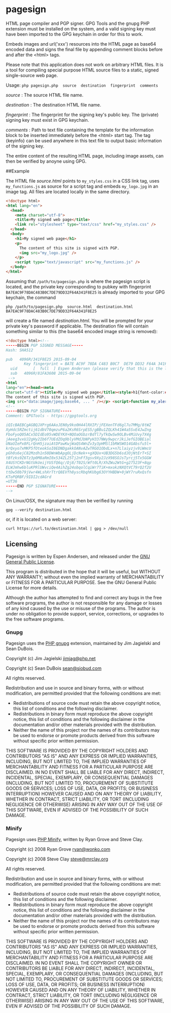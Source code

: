# pagesign

HTML page compiler and PGP signer. GPG Tools and the gnupg PHP extension must be installed on the system,
and a valid signing key must have been imported to the GPG keychain in order for this to work.

Embeds images and url('xxx') resources into the HTML page as base64 encoded data and signs the final file by
appending comment blocks before and after the &lt;html&gt; tags.

Please note that this application does not work on arbitrary HTML files. It is a tool for compiling special
purpose HTML source files to a static, signed single-source web page.

Usage:
```php pagesign.php  source  destination  fingerprint  comments```

_source_ : The source HTML file name.

_destination_ : The destination HTML file name.

_fingerprint_ : The fingerprint for the signing key's public key. The (private) signing key must exist in GPG keychain.

_comments_ : Path to text file containing the template for the information block to be inserted immediately before
             the &lt;html&gt; start tag. The tag {keyinfo} can be used anywhere in this text file to output basic
             information of the signing key.

The entire content of the resulting HTML page, including image assets, can then be verified by anoyne using GPG.

##Example

The HTML file _source.html_ points to ``my_styles.css`` in a CSS link tag, uses ``my_functions.js`` as source for
a script tag and embeds ``my_logo.jpg`` in an image tag. All files are located locally in the same directory.

```html
<!doctype html>
<html lang="en">
  <head>
    <meta charset="utf-8">
    <title>My signed web page</title>
    <link rel="stylesheet" type="text/css" href="my_styles.css" />
  </head>
  <body>
    <h1>My signed web page</h1>
    <p>
      The content of this site is signed with PGP.
      <img src="my_logo.jpg" />
    </p>
    <script type="text/javascript" src="my_functions.js" />
  </body>
</html>
```

Assuming that ``/path/to/pagesign.php`` is where the pagesign script is located, and the private key corresponding to pubkey
with fingerprint ``BA7EAC9F78DAC483B0C7DE79DD32F64A341F8E25`` is already imported to your GPG keychain, the command

```shell
php /path/to/pagesign.php  source.html  destination.html  BA7EAC9F78DAC483B0C7DE79DD32F64A341F8E25
```

will create a file named _destination.html_. You will be prompted for your private key's password if applicable.
The destination file will contain something similar to this (the base64 encoded image string is removed):

```html
<!doctype html><!--
-----BEGIN PGP SIGNED MESSAGE-----
Hash: SHA512

pub   4096R/341F8E25 2015-09-04
        Key fingerprint = BA7E AC9F 78DA C483 B0C7  DE79 DD32 F64A 341F 8E25
  uid       [  full  ] Espen Andersen (please verify that this is the latest version) <post@espenandersen.no>
  sub   4096R/81FA3608 2015-09-04
 -->
<html
lang="en"><head><meta
charset="utf-8"><title>My signed web page</title><style>h1{font-color:#00a0cd}</style></head><body><h1>My signed web page</h1><p>
The content of this site is signed with PGP.
<img src="data:image/jpeg;base64, ... " /></p> <script>function my_alert(){alert('Just an alert script');}</script> </body></html>
<!--
-----BEGIN PGP SIGNATURE-----
Comment: GPGTools - https://gpgtools.org

iQIcBAEBCgAGBQJXPrg6AAoJEN0y9ko0H44lRXIP/jFEXenTFd6gl7u7MMg/8tWZ
XyHdc5RZmctij61dbV70qmzuP6a2KsR6SrpES5/gBBu1ZQLKh41W4a5SvE4JwZng
FboFyoQ05ACx5DIdEo95vWDEYKX+NQOaOGbzrBdTl7yTkQwSw9OLBv4MiUvy7X4g
jAeeg3vxUJ2gHy2Ib6f7UEdZOq9blyVMdJbNPyH337NWy9wpcrJkiJefGIOBEial
UNaUIePx8FLrQnH5jzaiAtDPawKwjWaQS4WnZv3y3pHMSl1bRWSWO14GAbsfu5l+
krQxyo7xMKP5fOteokSoI0EDNDgakkOANvAZwTRGO1ObdLx+n7Llaiyzjv9iWmcU
pGh0s6ejC82Mzdh1n50DWnWbApgOLjDcNek++gXQUx+UB3DG5b6sdJOjNtErT+SI
tBfzks9Z6Tz3p0M8aRmI0x534ZL25Tj2nFf3gsv9Xy2JzX98SOJsTyrcj5Tx5GGW
X4USYCKDrNGtUkUeijYUSfQ6q//Dj8/T02S/Wft0LR/XhZWu2WtG+g27523F+8qp
ELWJmhw6bluKPRlUWvciQe4AihZg24obqolCqiWr7TiK+mxokzNXQtVC79rQ2f2U
ttDw50b79jVwr4WLshXrTtrQ8EVfh8yscRbqhKUbg63OYYHBDW+0jWY7ruRxQsfn
KToPQRBF/9IDI2cdAGrd
=UT36
-----END PGP SIGNATURE-----
-->
```

On Linux/OSX, the signature may then be verified by running

```shell
gpg --verify destination.html
```

or, if it is located on a web server:

```shell
curl https://url.to/destination.html | gpg > /dev/null
```

## Licensing

Pagesign is written by Espen Andersen, and released under the [GNU General Public License](http://www.gnu.org/licenses/gpl.txt).

This program is distributed in the hope that it will be useful, but WITHOUT ANY WARRANTY; without even the implied warranty of
MERCHANTABILITY or FITNESS FOR A PARTICULAR PURPOSE.  See the GNU General Public License for more details.

Although the author has attempted to find and correct any bugs in the free software programs, the author is not responsible
for any damage or losses of any kind caused by the use or misuse of the programs. The author is under no obligation to provide
support, service, corrections, or upgrades to the free software programs.

### Gnupg

Pagesign uses the [PHP gnupg](https://pecl.php.net/package/gnupg) extension, maintained by Jim Jagielski and Sean DuBois.

Copyright (c) Jim Jagielski <jimjag@php.net>

Copyright (c) Sean DuBois <sean@siobud.com>

All rights reserved.

Redistribution and use in source and binary forms, with or without
modification, are permitted provided that the following conditions are met:

<ul>
<li>Redistributions of source code must retain the above copyright notice, this list of conditions and the following disclaimer.</li>
<li>Redistributions in binary form must reproduce the above copyright notice, this list of conditions and the following disclaimer in the documentation and/or other materials provided with the distribution.</li>
<li>Neither the name of this project nor the names of its contributors may be used to endorse or promote products derived from this software without specific prior written permission.</li>
</ul>

THIS SOFTWARE IS PROVIDED BY THE COPYRIGHT HOLDERS AND CONTRIBUTORS "AS IS" AND
ANY EXPRESS OR IMPLIED WARRANTIES, INCLUDING, BUT NOT LIMITED TO, THE IMPLIED
WARRANTIES OF MERCHANTABILITY AND FITNESS FOR A PARTICULAR PURPOSE ARE
DISCLAIMED. IN NO EVENT SHALL <COPYRIGHT HOLDER> BE LIABLE FOR ANY
DIRECT, INDIRECT, INCIDENTAL, SPECIAL, EXEMPLARY, OR CONSEQUENTIAL DAMAGES
(INCLUDING, BUT NOT LIMITED TO, PROCUREMENT OF SUBSTITUTE GOODS OR SERVICES;
LOSS OF USE, DATA, OR PROFITS; OR BUSINESS INTERRUPTION) HOWEVER CAUSED AND
ON ANY THEORY OF LIABILITY, WHETHER IN CONTRACT, STRICT LIABILITY, OR TORT
(INCLUDING NEGLIGENCE OR OTHERWISE) ARISING IN ANY WAY OUT OF THE USE OF THIS
SOFTWARE, EVEN IF ADVISED OF THE POSSIBILITY OF SUCH DAMAGE.

### Minify

Pagesign uses [PHP Minify](https://github.com/mrclay/minify), written by Ryan Grove and Steve Clay.

Copyright (c) 2008 Ryan Grove <ryan@wonko.com>

Copyright (c) 2008 Steve Clay <steve@mrclay.org>

All rights reserved.

Redistribution and use in source and binary forms, with or without
modification, are permitted provided that the following conditions are met:

<ul>
<li>Redistributions of source code must retain the above copyright notice, this list of conditions and the following disclaimer.</li>
<li>Redistributions in binary form must reproduce the above copyright notice, this list of conditions and the following disclaimer in the documentation and/or other materials provided with the distribution.</li>
<li>Neither the name of this project nor the names of its contributors may be used to endorse or promote products derived from this software without specific prior written permission.</li>
</ul>

THIS SOFTWARE IS PROVIDED BY THE COPYRIGHT HOLDERS AND CONTRIBUTORS "AS IS" AND
ANY EXPRESS OR IMPLIED WARRANTIES, INCLUDING, BUT NOT LIMITED TO, THE IMPLIED
WARRANTIES OF MERCHANTABILITY AND FITNESS FOR A PARTICULAR PURPOSE ARE
DISCLAIMED. IN NO EVENT SHALL THE COPYRIGHT OWNER OR CONTRIBUTORS BE LIABLE FOR
ANY DIRECT, INDIRECT, INCIDENTAL, SPECIAL, EXEMPLARY, OR CONSEQUENTIAL DAMAGES
(INCLUDING, BUT NOT LIMITED TO, PROCUREMENT OF SUBSTITUTE GOODS OR SERVICES;
LOSS OF USE, DATA, OR PROFITS; OR BUSINESS INTERRUPTION) HOWEVER CAUSED AND ON
ANY THEORY OF LIABILITY, WHETHER IN CONTRACT, STRICT LIABILITY, OR TORT
(INCLUDING NEGLIGENCE OR OTHERWISE) ARISING IN ANY WAY OUT OF THE USE OF THIS
SOFTWARE, EVEN IF ADVISED OF THE POSSIBILITY OF SUCH DAMAGE.